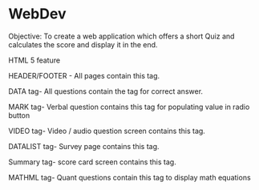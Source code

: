 # WebDev
Objective: To create a web application which offers a short Quiz and calculates the score and display it in the end.

HTML 5 feature

HEADER/FOOTER - All pages contain this tag.

DATA tag- All questions contain the tag for correct answer.

MARK tag- Verbal question contains this tag for populating value in radio button

VIDEO tag- Video / audio question screen contains this tag.

DATALIST tag- Survey page contains this tag.

Summary tag- score card screen contains this tag.

MATHML tag- Quant questions contain this tag to display math equations
